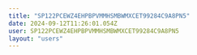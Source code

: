 ```yaml
---
title: "SP122PCEWZ4EHPBPVMMHSMBWMXCET99284C9A8PN5"
date: 2024-09-12T11:26:01.054Z
user: SP122PCEWZ4EHPBPVMMHSMBWMXCET99284C9A8PN5
layout: "users"
---
```

    